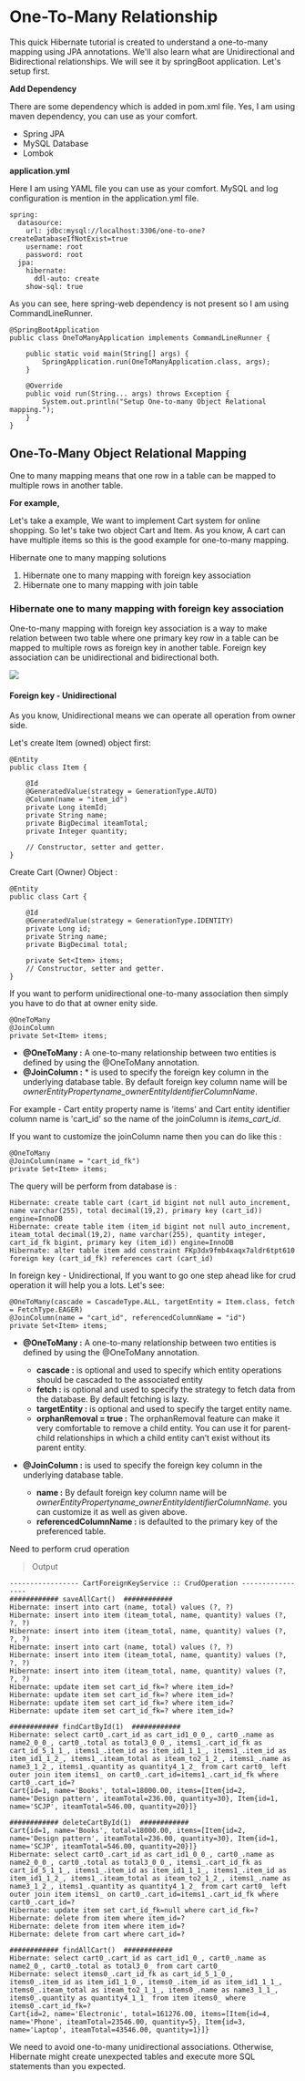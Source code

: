 # One-To-Many Relationship

This quick Hibernate tutorial is created to understand a one-to-many mapping using JPA annotations. We'll also learn 
what are Unidirectional and Bidirectional relationships. We will see it by springBoot application. Let's setup first. 

**Add Dependency**

There are some dependency which is added in pom.xml file. Yes, I am using maven dependency, you can use as your comfort.

* Spring JPA
* MySQL Database
* Lombok

**application.yml**

Here I am using YAML file you can use as your comfort. MySQL and log configuration is mention in the application.yml file.

    spring:
      datasource:
        url: jdbc:mysql://localhost:3306/one-to-one?createDatabaseIfNotExist=true
        username: root
        password: root
      jpa:
        hibernate:
          ddl-auto: create
        show-sql: true
      
As you can see, here spring-web dependency is not present so I am using CommandLineRunner.

    @SpringBootApplication
    public class OneToManyApplication implements CommandLineRunner {
    
    	public static void main(String[] args) {
    		SpringApplication.run(OneToManyApplication.class, args);
    	}
    
    	@Override
    	public void run(String... args) throws Exception {
    		System.out.println("Setup One-to-many Object Relational mapping.");
    	}
    }
    
## One-To-Many Object Relational Mapping

One to many mapping means that one row in a table can be mapped to multiple rows in another table. 

**For example,**
   
Let's take a example, We want to implement Cart system for online shopping. So let's take two object Cart and Item. As 
you know, A cart can have multiple items so this is the good example for one-to-many mapping. 

Hibernate one to many mapping solutions

1. Hibernate one to many mapping with foreign key association
2. Hibernate one to many mapping with join table

### Hibernate one to many mapping with foreign key association
    
One-to-many mapping with foreign key association is a way to make relation between two table where one primary key row 
in a table can be mapped to multiple rows as foreign key in another table. Foreign key association can be unidirectional 
and bidirectional both.

![](img/cart-item-PK_FK.png)

#### Foreign key - Unidirectional

As you know, Unidirectional means we can operate all operation from owner side.
    
Let's create Item (owned) object first:

    @Entity
    public class Item {
    
        @Id
        @GeneratedValue(strategy = GenerationType.AUTO)
        @Column(name = "item_id")
        private Long itemId;
        private String name;
        private BigDecimal iteamTotal;
        private Integer quantity;
        
        // Constructor, setter and getter.
    }

Create Cart (Owner) Object :

    @Entity
    public class Cart {
    
        @Id
        @GeneratedValue(strategy = GenerationType.IDENTITY)
        private Long id;
        private String name;
        private BigDecimal total;
   
        private Set<Item> items;
        // Constructor, setter and getter.
    }

If you want to perform unidirectional one-to-many association then simply you have to do that at owner enity side.

    @OneToMany
    @JoinColumn
    private Set<Item> items;
    
* **@OneToMany :** A one-to-many relationship between two entities is defined by using the @OneToMany annotation.
* **@JoinColumn :** * is used to specify the foreign key column in the underlying database table. By default foreign key
column name will be *ownerEntityPropertyname_ownerEntityIdentifierColumnName*. 

For example - Cart entity property name is 'items' and Cart entity identifier column name is 'cart_id' so the name of 
the joinColumn is *items_cart_id*.

If you want to customize the joinColumn name then you can do like this : 

    @OneToMany
    @JoinColumn(name = "cart_id_fk")
    private Set<Item> items;

The query will be perform from database is :

    Hibernate: create table cart (cart_id bigint not null auto_increment, name varchar(255), total decimal(19,2), primary key (cart_id)) engine=InnoDB
    Hibernate: create table item (item_id bigint not null auto_increment, iteam_total decimal(19,2), name varchar(255), quantity integer, cart_id_fk bigint, primary key (item_id)) engine=InnoDB
    Hibernate: alter table item add constraint FKp3dx9fmb4xaqx7aldr6tpt610 foreign key (cart_id_fk) references cart (cart_id) 

In foreign key - Unidirectional, If you want to go one step ahead like for crud operation it will help you a lots. Let's see: 

    @OneToMany(cascade = CascadeType.ALL, targetEntity = Item.class, fetch = FetchType.EAGER)
    @JoinColumn(name = "cart_id", referencedColumnName = "id")
    private Set<Item> items;

* **@OneToMany :** A one-to-many relationship between two entities is defined by using the @OneToMany annotation.
    * **cascade :** is optional and used to specify which entity operations should be cascaded to the associated entity
    * **fetch :** is optional and used to specify the strategy to fetch data from the database. By default fetching is lazy.
    * **targetEntity :** is optional and used to specify the target entity name.
    * **orphanRemoval = true :** The orphanRemoval feature can make it very comfortable to remove a child entity. You can use it for 
    parent-child relationships in which a child entity can’t exist without its parent entity.

* **@JoinColumn :** is used to specify the foreign key column in the underlying database table.
    * **name :** By default foreign key column name will be *ownerEntityPropertyname_ownerEntityIdentifierColumnName*.
    you can customize it as well as given above.  
    * **referencedColumnName :** is defaulted to the primary key of the preferenced table.

Need to perform crud operation 

> Output

    ----------------- CartForeignKeyService :: CrudOperation -----------------
    ############ saveAllCart()  ############
    Hibernate: insert into cart (name, total) values (?, ?)
    Hibernate: insert into item (iteam_total, name, quantity) values (?, ?, ?)
    Hibernate: insert into item (iteam_total, name, quantity) values (?, ?, ?)
    Hibernate: insert into cart (name, total) values (?, ?)
    Hibernate: insert into item (iteam_total, name, quantity) values (?, ?, ?)
    Hibernate: insert into item (iteam_total, name, quantity) values (?, ?, ?)
    Hibernate: update item set cart_id_fk=? where item_id=?
    Hibernate: update item set cart_id_fk=? where item_id=?
    Hibernate: update item set cart_id_fk=? where item_id=?
    Hibernate: update item set cart_id_fk=? where item_id=?
    
    ############ findCartById(1)  ############
    Hibernate: select cart0_.cart_id as cart_id1_0_0_, cart0_.name as name2_0_0_, cart0_.total as total3_0_0_, items1_.cart_id_fk as cart_id_5_1_1_, items1_.item_id as item_id1_1_1_, items1_.item_id as item_id1_1_2_, items1_.iteam_total as iteam_to2_1_2_, items1_.name as name3_1_2_, items1_.quantity as quantity4_1_2_ from cart cart0_ left outer join item items1_ on cart0_.cart_id=items1_.cart_id_fk where cart0_.cart_id=?
    Cart{id=1, name='Books', total=18000.00, items=[Item{id=2, name='Design pattern', iteamTotal=236.00, quantity=30}, Item{id=1, name='SCJP', iteamTotal=546.00, quantity=20}]}
    
    ############ deleteCartById(1)  ############
    Cart{id=1, name='Books', total=18000.00, items=[Item{id=2, name='Design pattern', iteamTotal=236.00, quantity=30}, Item{id=1, name='SCJP', iteamTotal=546.00, quantity=20}]}
    Hibernate: select cart0_.cart_id as cart_id1_0_0_, cart0_.name as name2_0_0_, cart0_.total as total3_0_0_, items1_.cart_id_fk as cart_id_5_1_1_, items1_.item_id as item_id1_1_1_, items1_.item_id as item_id1_1_2_, items1_.iteam_total as iteam_to2_1_2_, items1_.name as name3_1_2_, items1_.quantity as quantity4_1_2_ from cart cart0_ left outer join item items1_ on cart0_.cart_id=items1_.cart_id_fk where cart0_.cart_id=?
    Hibernate: update item set cart_id_fk=null where cart_id_fk=?
    Hibernate: delete from item where item_id=?
    Hibernate: delete from item where item_id=?
    Hibernate: delete from cart where cart_id=?
    
    ############ findAllCart()  ############
    Hibernate: select cart0_.cart_id as cart_id1_0_, cart0_.name as name2_0_, cart0_.total as total3_0_ from cart cart0_
    Hibernate: select items0_.cart_id_fk as cart_id_5_1_0_, items0_.item_id as item_id1_1_0_, items0_.item_id as item_id1_1_1_, items0_.iteam_total as iteam_to2_1_1_, items0_.name as name3_1_1_, items0_.quantity as quantity4_1_1_ from item items0_ where items0_.cart_id_fk=?
    Cart{id=2, name='Electronic', total=161276.00, items=[Item{id=4, name='Phone', iteamTotal=23546.00, quantity=5}, Item{id=3, name='Laptop', iteamTotal=43546.00, quantity=1}]}

We need to avoid one-to-many unidirectional associations. Otherwise, Hibernate might create unexpected tables and execute more SQL statements than you expected.
 
